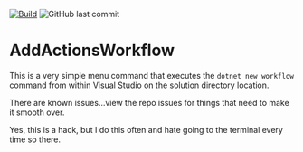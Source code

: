 [![Build](https://github.com/timheuer/AddActionsWorkflow/actions/workflows/build.yaml/badge.svg)](https://github.com/timheuer/AddActionsWorkflow/actions/workflows/build.yaml)
![GitHub last commit](https://img.shields.io/github/last-commit/timheuer/AddActionsWorkflow)

# AddActionsWorkflow
This is a very simple menu command that executes the `dotnet new workflow` command from within Visual Studio on the solution directory location.

There are known issues...view the repo issues for things that need to make it smooth over.

Yes, this is a hack, but I do this often and hate going to the terminal every time so there.